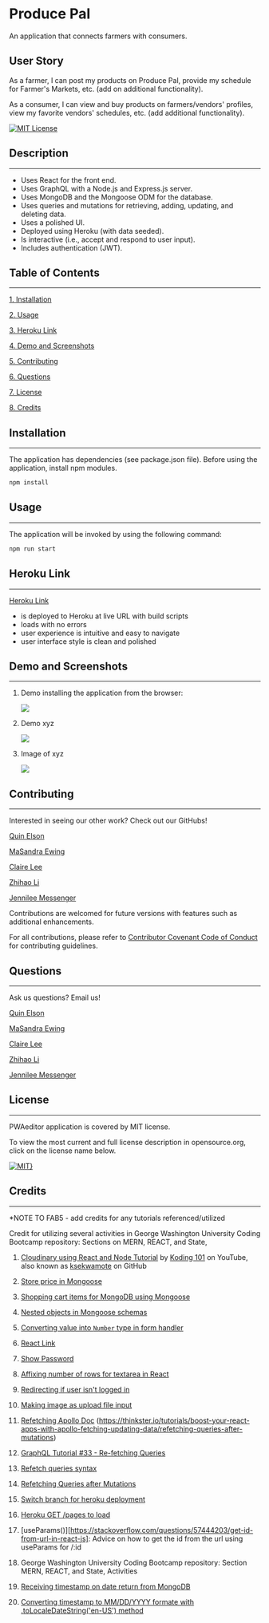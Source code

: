 # Produce Pal
An application that connects farmers with consumers.

## User Story
As a farmer, I can post my products on Produce Pal, provide my schedule for Farmer's Markets, etc. (add on additional functionality).

As a consumer, I can view and buy products on farmers/vendors' profiles, view my favorite vendors' schedules, etc. (add additional functionality).

[![MIT License](https://img.shields.io/badge/License-MIT-blue.svg)](https://opensource.org/licenses/MIT)

## Description
---
- Uses React for the front end. 
- Uses GraphQL with a Node.js and Express.js server.
- Uses MongoDB and the Mongoose ODM for the database.
- Uses queries and mutations for retrieving, adding, updating, and deleting data. 
- Uses a polished UI. 
- Deployed using Heroku (with data seeded).
- Is interactive (i.e., accept and respond to user input).
- Includes authentication (JWT).

## Table of Contents
---
[1. Installation](#installation)

[2. Usage](#usage)

[3. Heroku Link](#heroku-link)

[4. Demo and Screenshots](#demo-and-screenshots)

[5. Contributing](#contributing)

[6. Questions](#questions)

[7. License](#license)

[8. Credits](#credits)

## Installation 
---
The application has dependencies (see package.json file). Before using the application, install npm modules.

```bash
npm install
```
## Usage 
---
The application will be invoked by using the following command:

```bash
npm run start 
```
## Heroku Link
---
[Heroku Link](https://ppt-1.herokuapp.com/) 
* is deployed to Heroku at live URL with build scripts
* loads with no errors
* user experience is intuitive and easy to navigate
* user interface style is clean and polished

 ## Demo and Screenshots 
---
1. Demo installing the application from the browser:

    <img src="./xyz">

2. Demo xyz

    <img src="./xyz">


3. Image of xyz

    <img src="./xyz">

## Contributing 
---
Interested in seeing our other work? Check out our GitHubs!

[Quin Elson](https://github.com/qelson)

[MaSandra Ewing](https://github.com/mewing0328)

[Claire Lee](https://github.com/leeclaire156)

[Zhihao Li](https://github.com/lzh1990214)

[Jennilee Messenger](https://github.com/JMess87)


Contributions are welcomed for future versions with features such as additional enhancements.

For all contributions, please refer to [Contributor Covenant Code of Conduct](https://www.contributor-covenant.org/version/2/1/code_of_conduct/code_of_conduct.md) for contributing guidelines.

## Questions
---
Ask us questions? Email us!

[Quin Elson](mailto:qelson@protonmail.com)

[MaSandra Ewing](mailto:masandraewing@gmail.com)

[Claire Lee](mailto:lee.claire156@gmail.com)

[Zhihao Li](mailto:zli02@alumni.risd.edu)

[Jennilee Messenger](mailto:jennilee.messenger@gmail.com)

## License 
---
PWAeditor application is covered by MIT license. 

 To view the most current and full license description in opensource.org, click on the license name below.  

 [![MIT}](https://img.shields.io/badge/License-MIT-blue.svg)](https://opensource.org/licenses/MIT)

## Credits
---
*NOTE TO FAB5 - add credits for any tutorials referenced/utilized

Credit for utilizing several activities in George Washington University Coding Bootcamp repository: Sections on MERN, REACT, and State, 

1. [Cloudinary using React and Node Tutorial](https://www.youtube.com/watch?v=3o1Z5N9TeuQ) by [Koding 101](https://www.youtube.com/@koding_101) on YouTube, also known as [ksekwamote](https://github.com/ksekwamote) on GitHub
2. [Store price in Mongoose](https://stackoverflow.com/questions/13304129/how-should-i-store-a-price-in-mongoose)
3. [Shopping cart items for MongoDB using Mongoose](https://copyprogramming.com/howto/insert-online-shopping-cart-items-into-mongodb-using-mongoose)
4. [Nested objects in Mongoose schemas](https://stackoverflow.com/questions/39596625/nested-objects-in-mongoose-schemas)
5. [Converting value into `Number` type in form handler](https://stackoverflow.com/questions/66132421/updating-input-type-number-in-react-form)
6. [React Link](https://reactrouter.com/en/main/components/link-native)
7. [Show Password](https://melvingeorge.me/blog/show-or-hide-password-ability-reactjs)
8. [Affixing number of rows for textarea in React](https://www.pluralsight.com/guides/how-to-use-multiline-text-area-in-reactjs)
9. [Redirecting if user isn't logged in](https://stackoverflow.com/questions/47476186/when-user-is-not-logged-in-redirect-to-login-reactjs)
10. [Making image as upload file input](https://youtu.be/dTFXufTgfOE?t=7418)
11. [Refetching Apollo Doc](https://www.apollographql.com/docs/react/data/queries/#refetching)
(https://thinkster.io/tutorials/boost-your-react-apps-with-apollo-fetching-updating-data/refetching-queries-after-mutations)
12. [GraphQL Tutorial #33 - Re-fetching Queries](https://www.youtube.com/watch?v=07uyIZMqgJM)
13. [Refetch queries syntax](https://stackoverflow.com/questions/72801198/apollo-client-refetch-queries)
14. [Refetching Queries after Mutations](https://thinkster.io/tutorials/boost-your-react-apps-with-apollo-fetching-updating-data/refetching-queries-after-mutations)
15. [Switch branch for heroku deployment](https://stackoverflow.com/questions/21947406/git-push-heroku-master-says-everything-up-to-date-but-the-app-is-not-current)
16. [Heroku GET /pages to load](https://stackoverflow.com/questions/68734723/heroku-cannot-get-any-page)
17. [useParams()][https://stackoverflow.com/questions/57444203/get-id-from-url-in-react-js]: Advice on how to get the id from the url using useParams for /:id
18. George Washington University Coding Bootcamp repository: Section MERN, REACT, and State, Activities


19. [Receiving timestamp on date return from MongoDB](https://stackoverflow.com/questions/74724711/mongodb-query-dates-returning-as-string-of-numbers)

20. [Converting timestamp to MM/DD/YYYY formate with .toLocaleDateString('en-US') method](https://bobbyhadz.com/blog/javascript-convert-milliseconds-to-date)